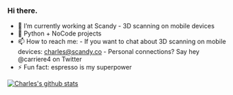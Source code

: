 ### Hi there. 

- 🔭 I’m currently working at Scandy - 3D scanning on mobile devices
- 🌱 Python + NoCode projects
- 📫 How to reach me: 
      -   If you want to chat about 3D scanning on mobile devices:  charles@scandy.co
      -   Personal connections? Say hey @carriere4 on Twitter
- ⚡ Fun fact: espresso is my superpower

[![Charles's github stats](https://github-readme-stats.vercel.app/api?username=carriere4&count_private=true&show_icons=true)](https://github.com/carriere4/github-readme-stats)
